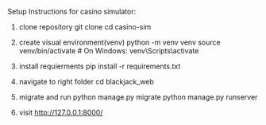Setup Instructions for casino simulator:

1. clone repository
git clone <repository-url>
cd casino-sim

2. create visual environment(venv)
python -m venv venv
source venv/bin/activate  # On Windows: venv\Scripts\activate

3. install requierments
pip install -r requirements.txt

4. navigate to right folder
cd blackjack_web

5. migrate and run
python manage.py migrate
python manage.py runserver

6. visit http://127.0.0.1:8000/
